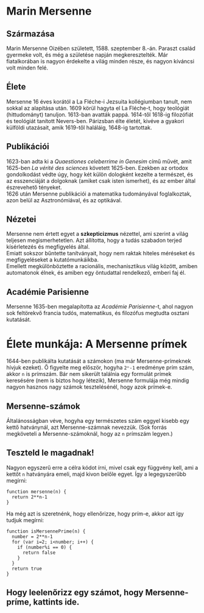 # Marin Mersenne

## Származása

Marin Mersenne Oizében született, 1588. szeptember 8.-án. Paraszt család gyermeke volt, és még a születése napján megkeresztelték. Már fiatalkorában is nagyon érdekelte a világ minden része, és nagyon kíváncsi volt minden felé.

## Élete

Mersenne 16 éves korától a La Fléche-i Jezsuita kollégiumban tanult, nem sokkal az alapítása után. 1609 körül hagyta el La Fléche-t, hogy teológiát (hittudományt) tanuljon. 1613-ban avatták pappá.
1614-től 1618-ig filozófiát és teológiát tanított Nevers-ben. Párizsban élte életét, kivéve a gyakori külföldi utazásait, amik 1619-től haláláig, 1648-ig tartottak.

## Publikációi

1623-ban adta ki a *Quaestiones celeberrime in Genesim* című művét, amit 1625-ben *La vérité des sciences* követett 1625-ben. Ezekben az ortodox gondolkodást védte úgy, hogy két külön dologként kezelte a természet, és az esszenciáját a dolgoknak (amiket csak isten ismerhet), és az ember által észrevehető tényeket.  
1626 után Mersenne publikációi a matematika tudományával foglalkoztak, azon belül az Asztronómiával, és az optikával. 

## Nézetei
Mersenne nem értett egyet a **szkepticizmus** nézettel, ami szerint a világ teljesen megismerhetetlen. Azt állította, hogy a tudás szabadon terjed kísérletezés és megfigyelés által.  
Emiatt sokszor bűntette tanítványait, hogy nem raktak hiteles méréseket és megfigyeléseket a kutatómunkáikba.  
Emellett megkülönböztette a racionális, mechanisztikus világ között, amiben automatonok élnek, és amiben egy öntudattal rendelkező, emberi faj él. 

## Académie Parisienne

Mersenne 1635-ben megalapította az *Académie Parisienne*-t, ahol nagyon sok feltörekvő francia tudós, matematikus, és filozófus megtudta osztani kutatását. 

# Élete munkája: A Mersenne prímek

1644-ben publikálta kutatását a számokon (ma már Mersenne-prímeknek hívjuk ezeket). Ő figyelte meg először, hogyha `2ⁿ-1` eredménye prím szám, akkor `n` is prímszám. Bár nem sikerült találnia egy formulát prímek keresésére (nem is biztos hogy létezik), Mersenne formulája még mindig nagyon hasznos nagy számok tesztelésénél, hogy azok prímek-e.

## Mersenne-számok

Általánosságban véve, hogyha egy természetes szám eggyel kisebb egy kettő hatványnál, azt Mersenne-számnak nevezzük. (Sok forrás megköveteli a Mersenne-számoknál, hogy az `n` prímszám legyen.)

## Teszteld le magadnak! 

Nagyon egyszerű erre a célra kódot írni, mivel csak egy függvény kell, ami a kettőt `n` hatványára emeli, majd kivon belőle egyet. Így a legegyszerűbb megírni:  

    function mersenne(n) {
      return 2**n-1
    }

Ha még azt is szeretnénk, hogy ellenőrizze, hogy prím-e, akkor azt így tudjuk megírni:

    function isMersennePrime(n) {
      number = 2**n-1
      for (var i=2; i<number; i++) {
        if (number%i == 0) {
          return false
        }
      }
      return true
    }


## Hogy leelenőrizz egy számot, hogy Mersenne-príme, kattints <b onclick="promptWithMersenne()">ide</b>.